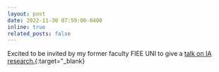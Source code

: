 ```yaml
---
layout: post
date: 2022-11-30 07:59:00-0400
inline: true
related_posts: false
---
```


Excited to be invited by my former faculty FIEE UNI to give a [talk on IA research.](https://www.facebook.com/ccppuni/videos/1535178176983129){:target="\_blank}